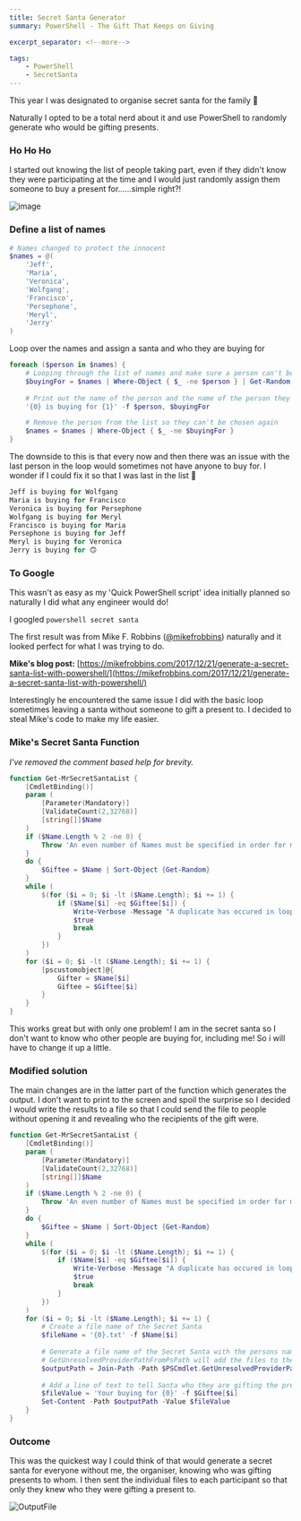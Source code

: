 ```yaml
---
title: Secret Santa Generator
summary: PowerShell - The Gift That Keeps on Giving

excerpt_separator: <!--more-->

tags:
    - PowerShell
    - SecretSanta
---
```


This year I was designated to organise secret santa for the family 🎅

Naturally I opted to be a total nerd about it and use PowerShell to randomly generate who would be gifting presents.

### Ho Ho Ho
I started out knowing the list of people taking part, even if they didn't know they were participating at the time and I would just randomly assign them someone to buy a present for......simple right?!

<!--more-->

![image](https://user-images.githubusercontent.com/24279339/143514112-9c1ce449-4b7d-4f12-8498-af2c163eb493.png)

### Define a list of names
```powershell
# Names changed to protect the innocent
$names = @(
    'Jeff',
    'Maria',
    'Veronica',
    'Wolfgang',
    'Francisco',
    'Persephone',
    'Meryl',
    'Jerry'
)
```

Loop over the names and assign a santa and who they are buying for

```powershell
foreach ($person in $names) {
    # Looping through the list of names and make sure a person can't be their own secret santa
    $buyingFor = $names | Where-Object { $_ -ne $person } | Get-Random -Count 1
    
    # Print out the name of the person and the name of the person they are buying for
    '{0} is buying for {1}' -f $person, $buyingFor

    # Remove the person from the list so they can't be chosen again
    $names = $names | Where-Object { $_ -ne $buyingFor }
}
```

The downside to this is that every now and then there was an issue with the last person in the loop would sometimes not have anyone to buy for. I wonder if I could fix it so that I was last in the list 🤔

```powershell
Jeff is buying for Wolfgang
Maria is buying for Francisco
Veronica is buying for Persephone
Wolfgang is buying for Meryl
Francisco is buying for Maria
Persephone is buying for Jeff
Meryl is buying for Veronica
Jerry is buying for 🙃
```

### To Google
This wasn't as easy as my 'Quick PowerShell script' idea initially planned so naturally I did what any engineer would do!

I googled `powershell secret santa`

The first result was from Mike F. Robbins ([@mikefrobbins](https://twitter.com/mikefrobbins)) naturally and it looked perfect for what I was trying to do.

**Mike's blog post:** [https://mikefrobbins.com/2017/12/21/generate-a-secret-santa-list-with-powershell/](https://mikefrobbins.com/2017/12/21/generate-a-secret-santa-list-with-powershell/)

Interestingly he encountered the same issue I did with the basic loop sometimes leaving a santa without someone to gift a present to. I decided to steal Mike's code to make my life easier.

### Mike's Secret Santa Function
*I've removed the comment based help for brevity.*
```powershell
function Get-MrSecretSantaList {
    [CmdletBinding()]
    param (
        [Parameter(Mandatory)]
        [ValidateCount(2,32768)]
        [string[]]$Name
    )
    if ($Name.Length % 2 -ne 0) {
        Throw 'An even number of Names must be specified in order for matching to occur.'
    }
    do {
        $Giftee = $Name | Sort-Object {Get-Random}
    }
    while (
        $(for ($i = 0; $i -lt ($Name.Length); $i += 1) {
            if ($Name[$i] -eq $Giftee[$i]) {
                Write-Verbose -Message "A duplicate has occured in loop $i Name: $($Name[$i]) cannot match Giftee: $($Giftee[$i])"
                $true
                break
            }
        })
    )
    for ($i = 0; $i -lt ($Name.Length); $i += 1) {
        [pscustomobject]@{
            Gifter = $Name[$i]
            Giftee = $Giftee[$i]
        }
    }
}
```

This works great but with only one problem! I am in the secret santa so I don't want to know who other people are buying for, including me! So i will have to change it up a little.

### Modified solution

The main changes are in the latter part of the function which generates the output. I don't want to print to the screen and spoil the surprise so I decided I would write the results to a file so that I could send the file to people without opening it and revealing who the recipients of the gift were.

```powershell
function Get-MrSecretSantaList {
    [CmdletBinding()]
    param (
        [Parameter(Mandatory)]
        [ValidateCount(2,32768)]
        [string[]]$Name
    )
    if ($Name.Length % 2 -ne 0) {
        Throw 'An even number of Names must be specified in order for matching to occur.'
    }
    do {
        $Giftee = $Name | Sort-Object {Get-Random}
    }
    while (
        $(for ($i = 0; $i -lt ($Name.Length); $i += 1) {
            if ($Name[$i] -eq $Giftee[$i]) {
                Write-Verbose -Message "A duplicate has occured in loop $i Name: $($Name[$i]) cannot match Giftee: $($Giftee[$i])"
                $true
                break
            }
        })
    )
    for ($i = 0; $i -lt ($Name.Length); $i += 1) {
        # Create a file name of the Secret Santa
        $fileName = '{0}.txt' -f $Name[$i]
    
        # Generate a file name of the Secret Santa with the persons name.
        # GetUnresolvedProviderPathFromPsPath will add the files to the $PWD
        $outputPath = Join-Path -Path $PSCmdlet.GetUnresolvedProviderPathFromPSPath('.') -ChildPath $fileName
    
        # Add a line of text to tell Santa who they are gifting the present to.
        $fileValue = 'Your buying for {0}' -f $Giftee[$i]
        Set-Content -Path $outputPath -Value $fileValue
    }
}
```

### Outcome
This was the quickest way I could think of that would generate a secret santa for everyone without me, the organiser, knowing who was gifting presents to whom. I then sent the individual files to each participant so that only they knew who they were gifting a present to.

![OutputFile](https://user-images.githubusercontent.com/24279339/143514584-194e5f63-d7b6-4ac7-a83d-71d150b5ffb5.png)